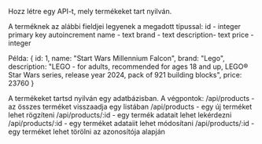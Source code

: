 Hozz létre egy API-t, mely termékeket tart nyilván.

A terméknek az alábbi fieldjei legyenek a megadott típussal:
id - integer primary key autoincrement
name - text
brand - text
description- text
price - integer

Példa:
{
  id: 1,
  name: "Start Wars Millennium Falcon",
  brand: "Lego",
  description: "LEGO - for adults, recommended for ages 18 and up, LEGO® Star Wars series, release year 2024, pack of 921 building blocks",
  price: 23760
  }

A termékeket tartsd nyilván egy adatbázisban.
A végpontok:
/api/products - az összes terméket visszaadja egy listában
/api/products - egy új terméket lehet rögzíteni
/api/products/:id - egy termék adatait lehet lekérdezni
/api/products/:id - egy terméket adataiit lehet módosítani
/api/products/:id - egy terméket lehet törölni az azonosítója alapján
